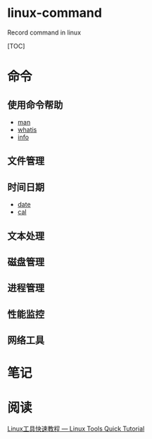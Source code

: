 # linux-command
Record command in linux

[TOC]

# 命令

## 使用命令帮助

- [man](commands/man.md)
- [whatis](commands/whatis.md)
- [info](commands/info.md)

## 文件管理

## 时间日期

- [date](commands/date.md)
- [cal](commands/cal.md)

## 文本处理

## 磁盘管理

## 进程管理

## 性能监控

## 网络工具


# 笔记

# 阅读

[Linux工具快速教程 — Linux Tools Quick Tutorial](https://linuxtools-rst.readthedocs.io/zh_CN/latest/)
